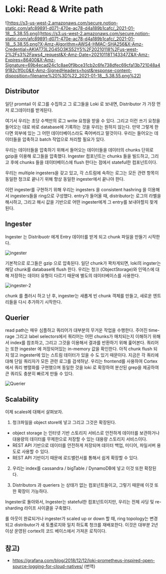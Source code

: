 # Loki: Read & Write path

![https://s3-us-west-2.amazonaws.com/secure.notion-static.com/afc89891-d071-470e-ac78-d4a189b1cafc/_2021-01-18__5.38.55.png](https://s3.us-west-2.amazonaws.com/secure.notion-static.com/afc89891-d071-470e-ac78-d4a189b1cafc/_2021-01-18__5.38.55.png?X-Amz-Algorithm=AWS4-HMAC-SHA256&X-Amz-Credential=AKIAT73L2G45O3KS52Y5%2F20210118%2Fus-west-2%2Fs3%2Faws4_request&X-Amz-Date=20210118T143347Z&X-Amz-Expires=86400&X-Amz-Signature=69b4ecad24c1c8ae0f9bce31cb2c6fe738dfec69cfa13b721048a49182c1f0c0&X-Amz-SignedHeaders=host&response-content-disposition=filename%20%3D%22_2021-01-18__5.38.55.png%22)

## Distributor

일단 promtail 이 로그를 수집하고 그 로그들을 Loki 로 보내면, Distributor 가 가장 먼저 로그데이터를 받게된다.

여기서 우리는 초당 수백만의 로그 write 요청을 받을 수 있다. 그리고 이런 쓰기 요청을 들어오는 대로 바로 database에 기록하는 것을 우리는 원하지 않는다. 만약 그렇게 한다면 외부에 있는 그 어떤 데이터베이스라도 죽어버리고 말것이다. 우리는 들어오는 데이터들을 압축하고 batch 작업으로 처리할 필요가 있다.

우리는 데이터들을 압축하기 위해서 들어오는 데이터들을 데이터의 chunks 단위로 gzip을 이용해 로그들을 압축했다. Ingester 컴포넌트는 chunks 들을 빌드하고, 그리고 후에 chunks 들을 데이터베이스에 flush 한다는 점에서 stateful한 컴포넌트이다.

우리는 multiple ingesters을 갖고 있고, 각 스트림에 속하는 로그는 모든 관련 항목이 동일한 청크로 끝나기 위해 항상 동일한 ingester에서 끝나야 한다.

이런 ingester를 구현하기 위해 우리는 ingesters 을 consistent hashring 을 이용해서 ingesters들을 ring으로 구성했다.
entry가 들어올 때, distributor는 로그의 라벨을 해시하고, 그리고 해시 값을 기반으로 어떤 ingester에게 그 entry를 보내야할지 찾게된다.

## Ingester

Ingester 는 Distribuotr 에게 Entry 데이터를 받게 되고 chunk 파일을 만들기 시작한다.

![ingester](https://s3.us-west-2.amazonaws.com/secure.notion-static.com/5b499e3c-c013-4110-bb69-93d4100b12cc/_2021-01-18__5.47.01.png?X-Amz-Algorithm=AWS4-HMAC-SHA256&X-Amz-Credential=AKIAT73L2G45O3KS52Y5%2F20210118%2Fus-west-2%2Fs3%2Faws4_request&X-Amz-Date=20210118T143459Z&X-Amz-Expires=86400&X-Amz-Signature=da9a9087e658d7304d16150d4e8132f8043b58021c75699e426281f9250e9673&X-Amz-SignedHeaders=host&response-content-disposition=filename%20%3D%22_2021-01-18__5.47.01.png%22)

기본적으로 로그들은 gzip 으로 압축된다. 일단 chunk가 꽉차게되면, loki의 ingster는 해당 chunk를 database에 flush 한다.
우리는 청크 (ObjectStorage)와 인덱스에 대해 저장하는 데이터 유형이 다르기 때문에 별도의 데이터베이스를 사용한다.


![ingester-2](https://s3.us-west-2.amazonaws.com/secure.notion-static.com/f758c741-4193-49cc-b889-30cd98d217d8/_2021-01-18__5.49.59.png?X-Amz-Algorithm=AWS4-HMAC-SHA256&X-Amz-Credential=AKIAT73L2G45O3KS52Y5%2F20210118%2Fus-west-2%2Fs3%2Faws4_request&X-Amz-Date=20210118T143531Z&X-Amz-Expires=86400&X-Amz-Signature=b2adf789fb05bbc86f74327a85772b80c2f0ac1159e51e69836c122375d63d0c&X-Amz-SignedHeaders=host&response-content-disposition=filename%20%3D%22_2021-01-18__5.49.59.png%22)

 chunk 를 플러시 하고 난 후, ingester는 새롭게 빈 chunk 객체를 만들고, 새로운 엔트리들을 다시 추가하기 시작한다.

## Querier

read path는 매우 심플하고 쿼리어가 대부분의 무거운 작업을 수행한다. 주어진 time-rage 그리고 label selectors에서 쿼리어는 어떤 chunks가 매치되는지 이해하기 위해서 index를 참조하고, 그리고 그것을 이용해서 결과를 반환하기 위해 훑어본다.
 쿼리어는 또한 ingester 에 저장되어있는 in-memory 값을 확인한다. 아직 chunk flush 되지 않고 ingester에 있는 스트림 데이터가 있을 수 도 있기 때문이다.
 지금은 각 쿼리에 대해 단일 쿼리자가 모든 관련 로그를 검색하낟. 우리는 frontend를 사용하여 Cortex에서 쿼리 병렬화를 구현했으며 동일한 것을 loki 로 확장하여 분산된 grep을 제공하여 큰 쿼리도 충분히 빠르게 만들 수 있다.

![Querier](https://s3.us-west-2.amazonaws.com/secure.notion-static.com/0310d9aa-2d29-443a-996c-1ef004695128/_2021-01-18__6.00.20.png?X-Amz-Algorithm=AWS4-HMAC-SHA256&X-Amz-Credential=AKIAT73L2G45O3KS52Y5%2F20210118%2Fus-west-2%2Fs3%2Faws4_request&X-Amz-Date=20210118T143600Z&X-Amz-Expires=86400&X-Amz-Signature=4d7a56b6d9a3e6a0930c471c72ade3eb9903c71ae475d304c824ec9eaffa7001&X-Amz-SignedHeaders=host&response-content-disposition=filename%20%3D%22_2021-01-18__6.00.20.png%22)

## Scalability

이제 scales에 대해서 살펴보자.

1) 청크파일을 object store에 넣고 그리고 그것은 확장된다.

* object storage 는 인터넷 기반 스토리지 서비스로 안전하게 데이터를 보관하거나 대용량의 데이터를 무제한으로 저장할 수 있는 대용량 스토리지 서비스이다.
* REST API 기반으로 데이터를 안전하게 저장되며 데이터 백업, 미디어, 파일서버 용도로 사용할 수 있다.
* REST API 기반이기 때문에 로드밸런서를 통해서 쉽게 확장할 수 있다.

2) 우리는 index를 cassandra /  bigTable / DynamoDB에 넣고 이것 또한 확장된다.

3) Distributors 과 queriers 는 상태가 없는 컴포넌트들이고, 그렇기 때문에 이것 또한 확장이 가능하다.

Ingester로 돌아와서, Ingester는 stateful한 컴포넌트이지만, 우리는 전체 샤딩 및 re-sharding 라이프 사이클을 구축했다.

롤 아웃이 완료되거나 ingester가 scaled up or down 할 때, ring topology는 변경되고 distributor가 새 토폴로지와 일치 하도록 청크를 재배포한다. 이것은 대부분 2년이상 운영된 cortex의 코드 베이스에서 가져온 로직이다.


## 참고)

* https://grafana.com/blog/2018/12/12/loki-prometheus-inspired-open-source-logging-for-cloud-natives/ (번역)
